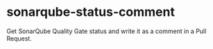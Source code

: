 # sonarqube-status-comment
Get SonarQube Quality Gate status and write it as a comment in a Pull Request.
